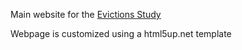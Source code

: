 Main website for the [Evictions Study](https://evictions.study) 

Webpage is customized using a html5up.net template
